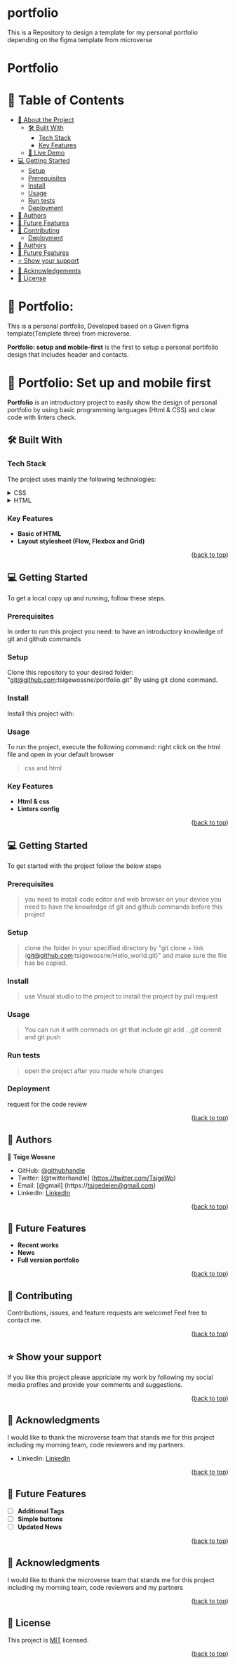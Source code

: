# portfolio
This is a Repository to design a template for my personal portfolio depending on the figma template from microverse
<a name="readme-top"></a>
# Portfolio<a name="readme-top"></a>

# 📗 Table of Contents

- [📖 About the Project](#about-project)
  - [🛠 Built With](#built-with)
    - [Tech Stack](#tech-stack)
    - [Key Features](#key-features)
  - [🚀 Live Demo](#live-demo)
- [💻 Getting Started](#getting-started)
  - [Setup](#setup)
  - [Prerequisites](#prerequisites)
  - [Install](#install)
  - [Usage](#usage)
  - [Run tests](#run-tests)
  - [Deployment](#deployment)
- [👥 Authors](#authors)
- [🔭 Future Features](#future-features)
- [🤝 Contributing](#contributing)
  - [Deployment](#triangular_flag_on_post-deployment)
- [👥 Authors](#authors)
- [🔭 Future Features](#future-features)
- [⭐️ Show your support](#support)
- [🙏 Acknowledgements](#acknowledgements)
- [📝 License](#license)

# 📖 Portfolio: <a name="about-project"></a>

This is a personal portfolio, Developed based on a Given figma template(Templete three) from microverse.

**Portfolio: setup and mobile-first** is the first to setup a personal portifolio design that includes header and contacts.

<!-- PROJECT DESCRIPTION -->

# 📖 Portfolio: Set up and mobile first <a name="about-project"></a>

**Portfolio** is an introductory project to easily show the design of personal portfolio by using basic programming languages (Html & CSS) and clear code with linters check.

## 🛠 Built With <a name="built-with"></a>

### Tech Stack <a name="tech-stack"></a>

The project uses mainly the following technologies:

<details>
  <summary>CSS</summary>
</details>
<details>
  <summary>HTML</summary>
</details>

### Key Features <a name="key-features"></a>

- **Basic of HTML**
- **Layout stylesheet (Flow, Flexbox and Grid)**

<p align="right">(<a href="#readme-top">back to top</a>)</p>

## 💻 Getting Started <a name="getting-started"></a>

To get a local copy up and running, follow these steps.

### Prerequisites

In order to run this project you need: to have an introductory knowledge of git and github commands

### Setup

Clone this repository to your desired folder:
"git@github.com:tsigewossne/portfolio.git" By using git clone command.

### Install

Install this project with:

### Usage

To run the project, execute the following command:
right click on the html file and open in your default browser

> css and html

### Key Features <a name="key-features"></a>

- **Html & css**
- **Linters config**


<p align="right">(<a href="#readme-top">back to top</a>)</p>


## 💻 Getting Started <a name="getting-started"></a>

To get started with the project follow the below steps

### Prerequisites
>you need to install code editor and web browser on your device
>you need to have the knowledge of git and github commands before this project

### Setup

>clone the folder in your specified directory by "git clone + link (git@github.com:tsigewossne/Hello_world.git)" and make sure the file has be copied.


### Install

> use Visual studio to the project to install the project by pull request

### Usage

>You can run it with commads on git that include git add . ,git commit and git push

### Run tests

>open the project after you made whole changes

### Deployment
request for the code review

<p align="right">(<a href="#readme-top">back to top</a>)</p>

## 👥 Authors <a name="authors"></a>

👤 **Tsige Wossne**

- GitHub: [@githubhandle](https://github.com/tsigewossne)
- Twitter: [@twitterhandle] (https://twitter.com/TsigeWo)
- Email: [@gmail] (https://tsigedejen@gmail.com)
- LinkedIn: [LinkedIn](https://www.linkedin.com/feed/?trk=404_page)

<p align="right">(<a href="#readme-top">back to top</a>)</p>

## 🔭 Future Features <a name="future-features"></a>

- **Recent works**
- **News**
- **Full version portfolio**

<p align="right">(<a href="#readme-top">back to top</a>)</p>

## 🤝 Contributing <a name="contributing"></a>

Contributions, issues, and feature requests are welcome!
Feel free to contact me.

<p align="right">(<a href="#readme-top">back to top</a>)</p>

## ⭐️ Show your support <a name="support"></a>

If you like this project please appriciate my work by following my social media profiles and provide your comments and suggestions.

<p align="right">(<a href="#readme-top">back to top</a>)</p>

## 🙏 Acknowledgments <a name="acknowledgements"></a>

I would like to thank the microverse team that stands me for this project including my morning team, code reviewers and my partners.
- LinkedIn: [LinkedIn](http://ca.linkedin.com/in/linkedintsigewossne)


<p align="right">(<a href="#readme-top">back to top</a>)</p>



## 🔭 Future Features <a name="future-features"></a>


- [ ] **Additional Tags**
- [ ] **Simple buttons**
- [ ] **Updated News**
<p align="right">(<a href="#readme-top">back to top</a>)</p>


## 🙏 Acknowledgments <a name="acknowledgements"></a>

I would like to thank the microverse team that stands me for this project including my morning team, code reviewers and my partners

<p align="right">(<a href="#readme-top">back to top</a>)</p>

## 📝 License <a name="license"></a>

This project is [MIT](./LICENSE) licensed.

<p align="right">(<a href="#readme-top">back to top</a>)</p>